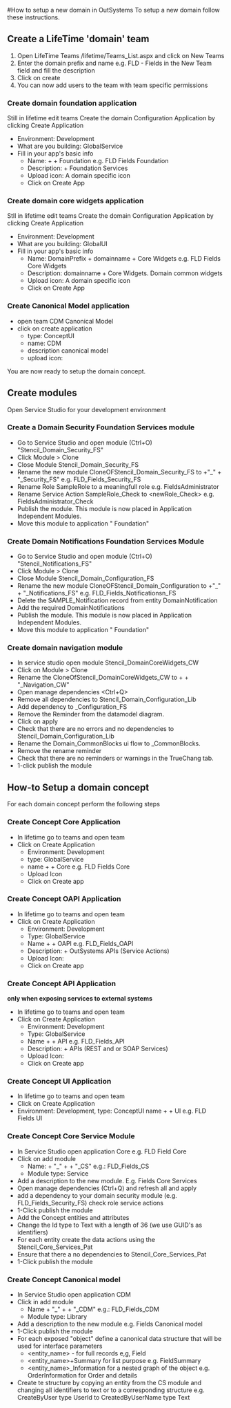 #How to setup a new domain in OutSystems
To setup a new domain follow these instructions.
## Create a LifeTime 'domain' team
1. Open LifeTime Teams <yourenvironment>/lifetime/Teams_List.aspx and click on New Teams
2. Enter the domain prefix and name e.g. FLD - Fields in the New Team field and fill the description
3. Click on create
4. You can now add users to the team with team specific permissions

### Create domain foundation application
Still in lifetime edit teams
Create the domain Configuration Application by clicking Create Application

- Environment: Development
- What are you building:  GlobalService
- Fill in your app's basic info
  - Name: <DomainPrefix> + <domainname> + Foundation e.g. FLD Fields Foundation
  - Description: <domainname> + Foundation Services
  - Upload icon: A domain specific icon
  - Click on Create App

### Create domain core widgets application
Stll in lifetime edit teams
Create the domain Configuration Application by clicking Create Application

- Environment: Development
- What are you building:  GlobalUI
- Fill in your app's basic info
  - Name: DomainPrefix + domainname + Core Widgets e.g. FLD Fields Core Widgets
  - Description: domainname + Core Widgets. Domain common widgets
  - Upload icon: A domain specific icon
  - Click on Create App

### Create Canonical Model application
- open team CDM Canonical Model
- click on create application
  - type: ConceptUI
  - name: CDM <domain>
  - description <domain> canonical model
  - upload icon: <domainicon>

You are now ready to setup the domain concept.

## Create modules
Open Service Studio for your development environment
### Create a Domain Security Foundation Services module
- Go to Service Studio and open module (Ctrl+O) "Stencil_Domain_Security_FS"
- Click Module > Clone
- Close Module Stencil_Domain_Security_FS
- Rename the new module CloneOFStencil_Domain_Security_FS to <domainprefix> +"_" <domain> + "_Security_FS" e.g. FLD_Fields_Security_FS
- Rename Role SampleRole to a meaningfull role e.g. FieldsAdministrator
- Rename Service Action SampleRole_Check to <newRole_Check> e.g. FieldsAdministrator_Check
- Publish the module. This module is now placed in Application Independent Modules.
- Move this module to application "<domain> Foundation"

### Create Domain Notifications Foundation Services Module
- Go to Service Studio and open module (Ctrl+O) "Stencil_Notifications_FS"
- Click Module > Clone
- Close Module Stencil_Domain_Configuration_FS
- Rename the new module CloneOFStencil_Domain_Configuration to <domainprefix> +"_" <domain> + "_Notifications_FS" e.g. FLD_Fields_Notificationsn_FS
- Delete the SAMPLE_Notification record from entity DomainNotification
- Add the required DomainNotifications 
- Publish the module. This module is now placed in Application Independent Modules.
- Move this module to application "<domain> Foundation"

### Create domain navigation module
- In service studio open module Stencil_DomainCoreWidgets_CW
- Click on Module > Clone
- Rename the CloneOfStencil_DomainCoreWidgets_CW to <domainprefix> + <domain> + "_Navigation_CW"
- Open manage dependencies <Ctrl+Q>
- Remove all dependencies to Stencil_Domain_Configuration_Lib
- Add dependency to <domain>_Configuration_FS
- Remove the Reminder from the datamodel diagram.
- Click on apply
- Check that there are no errors and no dependencies to Stencil_Domain_Configuration_Lib
- Rename the Domain_CommonBlocks ui flow to <domain>_CommonBlocks.
- Remove the rename reminder
- Check that there are no reminders or warnings in the TrueChang tab.
- 1-click publish the module

## How-to Setup a domain concept
For each domain concept perform the following steps

### Create Concept Core Application
- In lifetime go to teams and open <yourdomain> team
- Click on Create Application
  - Environment: Development
  - type: GlobalService
  - name <domainprefix> +<concept> + Core e.g. FLD Fields Core
  - Upload Icon <your domain concept icon>
  - Click on Create app

### Create Concept OAPI Application
- In lifetime go to teams and open <yourdomain> team
- Click on Create Application
  - Environment: Development
  - Type: GlobalService
  - Name <domainprefix> +<concept> + OAPI e.g. FLD_Fields_OAPI
  - Description: <domain> + <concept> OutSystems APIs (Service Actions)
  - Upload Icon: <your domain concept icon>
  - Click on Create app

### <optional> Create Concept API Application
**only when exposing services to external systems**

- In lifetime go to teams and open <yourdomain> team
- Click on Create Application
  - Environment: Development
  - Type: GlobalService
  - Name <domainprefix> +<concept> + API e.g. FLD_Fields_API
  - Description: <domain> + <concept> APIs (REST and or SOAP Services)
  - Upload Icon: <your domain concept icon>
  - Click on Create app

### Create Concept UI Application
- In lifetime go to teams and open <yourdomain> team
- Click on Create Application
- Environment: Development, type: ConceptUI name <domainprefix> +<concept> + UI e.g. FLD Fields UI

### Create Concept Core Service Module
- In Service Studio open application <domainprefix> <concept> Core e.g. FLD Field Core
- Click on add module
  - Name: <DomainPrefix> + "_" + <concept> + "_CS" e.g.: FLD_Fields_CS
  - Module type: Service
- Add a description to the new module. E.g. Fields Core Services
- Open manage dependencies (Ctrl+Q) and refresh all and apply
- add a dependency to your domain security module (e.g. FLD_Fields_Security_FS) check role service actions
- 1-Click publish the module
- Add the Concept entities and attributes
- Change the Id type to Text with a length of 36 (we use GUID's as identifiers)
- For each entity create the data actions using the Stencil_Core_Services_Pat
- Ensure that there a no dependencies to Stencil_Core_Services_Pat
- 1-Click publish the module

### Create Concept Canonical model
- In Service Studio open application CDM <domainname>
- Click in add module
    - Name <domainprefix> + "_" + <concept> + "_CDM" e.g.: FLD_Fields_CDM
    - Module type: Library
- Add a description to the new module e.g. Fields Canonical model
- 1-Click publish the module
- For each exposed "object" define a canonical data structure that will be used for interface parameters
  - <entity_name> - for full records e,g, Field
  - <entity_name>+Summary for list purpose e.g. FieldSummary
  - <entity_name>_Information for a nested graph of the object e.g. OrderInformation for Order and details
- Create te structure by copying an entity from the CS module and changing all identifiers to text or to a corresponding structure e.g. CreateByUser type UserId to CreatedByUserName type Text
